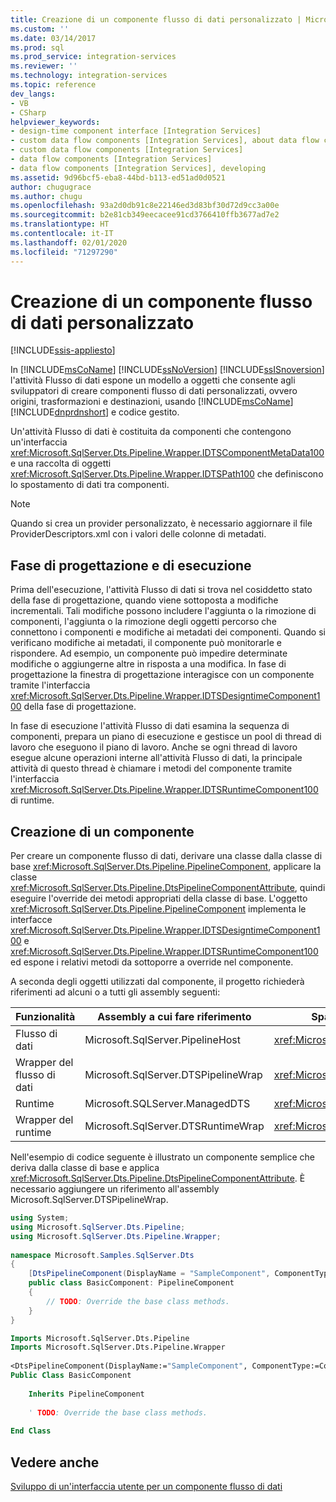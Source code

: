 ```yaml
---
title: Creazione di un componente flusso di dati personalizzato | Microsoft Docs
ms.custom: ''
ms.date: 03/14/2017
ms.prod: sql
ms.prod_service: integration-services
ms.reviewer: ''
ms.technology: integration-services
ms.topic: reference
dev_langs:
- VB
- CSharp
helpviewer_keywords:
- design-time component interface [Integration Services]
- custom data flow components [Integration Services], about data flow components
- custom data flow components [Integration Services]
- data flow components [Integration Services]
- data flow components [Integration Services], developing
ms.assetid: 9d96bcf5-eba8-44bd-b113-ed51ad0d0521
author: chugugrace
ms.author: chugu
ms.openlocfilehash: 93a2d0db91c8e22146ed3d83bf30d72d9cc3a00e
ms.sourcegitcommit: b2e81cb349eecacee91cd3766410ffb3677ad7e2
ms.translationtype: HT
ms.contentlocale: it-IT
ms.lasthandoff: 02/01/2020
ms.locfileid: "71297290"
---
```

# <a name="creating-a-custom-data-flow-component"></a>Creazione di un componente flusso di dati personalizzato

[!INCLUDE[ssis-appliesto](../../../includes/ssis-appliesto-ssvrpluslinux-asdb-asdw-xxx.md)]


  In [!INCLUDE[msCoName](../../../includes/msconame-md.md)] [!INCLUDE[ssNoVersion](../../../includes/ssnoversion-md.md)] [!INCLUDE[ssISnoversion](../../../includes/ssisnoversion-md.md)] l'attività Flusso di dati espone un modello a oggetti che consente agli sviluppatori di creare componenti flusso di dati personalizzati, ovvero origini, trasformazioni e destinazioni, usando [!INCLUDE[msCoName](../../../includes/msconame-md.md)] [!INCLUDE[dnprdnshort](../../../includes/dnprdnshort-md.md)] e codice gestito.  
  
 Un'attività Flusso di dati è costituita da componenti che contengono un'interfaccia <xref:Microsoft.SqlServer.Dts.Pipeline.Wrapper.IDTSComponentMetaData100> e una raccolta di oggetti <xref:Microsoft.SqlServer.Dts.Pipeline.Wrapper.IDTSPath100> che definiscono lo spostamento di dati tra componenti.  
  
> [!NOTE]  
>  Quando si crea un provider personalizzato, è necessario aggiornare il file ProviderDescriptors.xml con i valori delle colonne di metadati.  
  
## <a name="design-time-and-run-time"></a>Fase di progettazione e di esecuzione  
 Prima dell'esecuzione, l'attività Flusso di dati si trova nel cosiddetto stato della fase di progettazione, quando viene sottoposta a modifiche incrementali. Tali modifiche possono includere l'aggiunta o la rimozione di componenti, l'aggiunta o la rimozione degli oggetti percorso che connettono i componenti e modifiche ai metadati dei componenti. Quando si verificano modifiche ai metadati, il componente può monitorarle e rispondere. Ad esempio, un componente può impedire determinate modifiche o aggiungerne altre in risposta a una modifica. In fase di progettazione la finestra di progettazione interagisce con un componente tramite l'interfaccia <xref:Microsoft.SqlServer.Dts.Pipeline.Wrapper.IDTSDesigntimeComponent100> della fase di progettazione.  
  
 In fase di esecuzione l'attività Flusso di dati esamina la sequenza di componenti, prepara un piano di esecuzione e gestisce un pool di thread di lavoro che eseguono il piano di lavoro. Anche se ogni thread di lavoro esegue alcune operazioni interne all'attività Flusso di dati, la principale attività di questo thread è chiamare i metodi del componente tramite l'interfaccia <xref:Microsoft.SqlServer.Dts.Pipeline.Wrapper.IDTSRuntimeComponent100> di runtime.  
  
## <a name="creating-a-component"></a>Creazione di un componente  
 Per creare un componente flusso di dati, derivare una classe dalla classe di base <xref:Microsoft.SqlServer.Dts.Pipeline.PipelineComponent>, applicare la classe <xref:Microsoft.SqlServer.Dts.Pipeline.DtsPipelineComponentAttribute>, quindi eseguire l'override dei metodi appropriati della classe di base. L'oggetto <xref:Microsoft.SqlServer.Dts.Pipeline.PipelineComponent> implementa le interfacce <xref:Microsoft.SqlServer.Dts.Pipeline.Wrapper.IDTSDesigntimeComponent100> e <xref:Microsoft.SqlServer.Dts.Pipeline.Wrapper.IDTSRuntimeComponent100> ed espone i relativi metodi da sottoporre a override nel componente.  
  
 A seconda degli oggetti utilizzati dal componente, il progetto richiederà riferimenti ad alcuni o a tutti gli assembly seguenti:  
  
|Funzionalità|Assembly a cui fare riferimento|Spazio dei nomi da importare|  
|-------------|---------------------------|-------------------------|  
|Flusso di dati|Microsoft.SqlServer.PipelineHost|<xref:Microsoft.SqlServer.Dts.Pipeline>|  
|Wrapper del flusso di dati|Microsoft.SqlServer.DTSPipelineWrap|<xref:Microsoft.SqlServer.Dts.Pipeline.Wrapper>|  
|Runtime|Microsoft.SQLServer.ManagedDTS|<xref:Microsoft.SqlServer.Dts.Runtime>|  
|Wrapper del runtime|Microsoft.SqlServer.DTSRuntimeWrap|<xref:Microsoft.SqlServer.Dts.Runtime.Wrapper>|  
  
 Nell'esempio di codice seguente è illustrato un componente semplice che deriva dalla classe di base e applica <xref:Microsoft.SqlServer.Dts.Pipeline.DtsPipelineComponentAttribute>. È necessario aggiungere un riferimento all'assembly Microsoft.SqlServer.DTSPipelineWrap.  
  
```csharp  
using System;  
using Microsoft.SqlServer.Dts.Pipeline;  
using Microsoft.SqlServer.Dts.Pipeline.Wrapper;  
  
namespace Microsoft.Samples.SqlServer.Dts  
{  
    [DtsPipelineComponent(DisplayName = "SampleComponent", ComponentType = ComponentType.Transform )]  
    public class BasicComponent: PipelineComponent  
    {  
        // TODO: Override the base class methods.  
    }  
}  
```  
  
```vb  
Imports Microsoft.SqlServer.Dts.Pipeline  
Imports Microsoft.SqlServer.Dts.Pipeline.Wrapper  
  
<DtsPipelineComponent(DisplayName:="SampleComponent", ComponentType:=ComponentType.Transform)> _  
Public Class BasicComponent  
  
    Inherits PipelineComponent  
  
    ' TODO: Override the base class methods.  
  
End Class  
```  
  
## <a name="see-also"></a>Vedere anche  
 [Sviluppo di un'interfaccia utente per un componente flusso di dati](../../../integration-services/extending-packages-custom-objects/data-flow/developing-a-user-interface-for-a-data-flow-component.md)  
  
  
